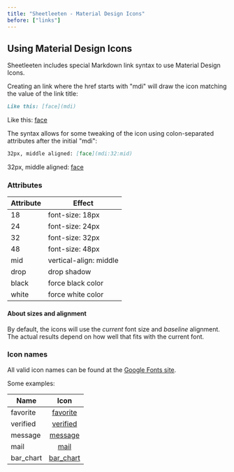 ```yaml
---
title: "Sheetleeten - Material Design Icons"
before: ["links"]
---
```


## Using Material Design Icons

Sheetleeten includes special Markdown link syntax to use Material Design Icons.

Creating an link where the href starts with "mdi" will draw the icon matching the value of the link title:

```markdown
Like this: [face](mdi)
```

Like this: [face](mdi)

The syntax allows for some tweaking of the icon using colon-separated attributes after the initial "mdi":

```markdown
32px, middle aligned: [face](mdi:32:mid)
```

32px, middle aligned: [face](mdi:32:mid)

### Attributes

| Attribute | Effect |
| :--- | --- |
| 18 | font-size: 18px |
| 24 | font-size: 24px |
| 32 | font-size: 32px |
| 48 | font-size: 48px |
| mid | vertical-align: middle |
| drop | drop shadow |
| black | force black color |
| white | force white color |

#### About sizes and alignment
By default, the icons will use the *current* font size and *baseline* alignment.
The actual results depend on how well that fits with the current font.

### Icon names

All valid icon names can be found at the [Google Fonts site](https://fonts.google.com/icons).

Some examples:

| Name | Icon |
| --- | :---: |
| favorite | [favorite](mdi:24) |
| verified | [verified](mdi:24) |
| message | [message](mdi:24) |
| mail | [mail](mdi:24) |
| bar_chart | [bar_chart](mdi:24) |
